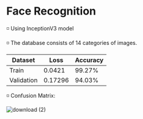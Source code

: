 # Face Recognition

◽ Using InceptionV3 model

◽ The database consists of 14 categories of images.

| Dataset       | Loss        | Accuracy |
| -------       | ---         | ---      |
| Train         |    0.0421   | 99.27%   | 
| Validation    |    0.17296  | 94.03%   | 


◽ Confusion Matrix:

![download (2)](https://github.com/SajedehGharabadian/Deep_Learning_Pylearn7/assets/76538787/6c909114-7d61-4ca3-b2ce-f77646b694b4)
